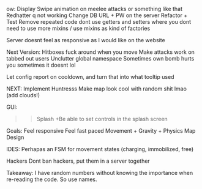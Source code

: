 ow:
  Display Swipe animation on meelee attacks or something like that
  Redhatter q not working
  Change DB URL + PW on the server
  Refactor + Test
    Remove repeated code
    dont use getters and setters where you dont need to
    use more mixins / use mixins as kind of factories

  Server doesnt feel as responsive as I would like on the website

  Next Version:
    Hitboxes fuck around when you move
    Make attacks work on tabbed out users 
    Unclutter global namespace
    Sometimes own bomb hurts you sometimes it doesnt lol
  
  Let config report on cooldown, and turn that into what tooltip used

  NEXT:
    Implement Huntresss
    Make map look cool with random shit lmao (add clouds!)

GUI:
  >> Splash
    +Be able to set controls in the splash screen

Goals:
  Feel responsive
  Feel fast paced
  Movement + Gravity + Physics
  Map Design

IDES:
  Perhapas an FSM for movement states (charging, immobilized, free)

Hackers
  Dont ban hackers, put them in a server together

Takeaway:
  I have random numbers without knowing the importance when re-reading the code. So use names.
